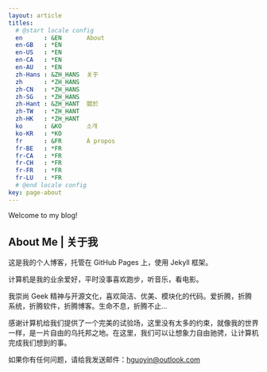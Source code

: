 ```yaml
---
layout: article
titles:
  # @start locale config
  en      : &EN       About
  en-GB   : *EN
  en-US   : *EN
  en-CA   : *EN
  en-AU   : *EN
  zh-Hans : &ZH_HANS  关于
  zh      : *ZH_HANS
  zh-CN   : *ZH_HANS
  zh-SG   : *ZH_HANS
  zh-Hant : &ZH_HANT  關於
  zh-TW   : *ZH_HANT
  zh-HK   : *ZH_HANT
  ko      : &KO       소개
  ko-KR   : *KO
  fr      : &FR       À propos
  fr-BE   : *FR
  fr-CA   : *FR
  fr-CH   : *FR
  fr-FR   : *FR
  fr-LU   : *FR
  # @end locale config
key: page-about
---
```

Welcome to my blog!

## About Me | 关于我

这是我的个人博客，托管在 GitHub Pages 上，使用 Jekyll 框架。

计算机是我的业余爱好，平时没事喜欢跑步，听音乐，看电影。

我崇尚 Geek 精神与开源文化，喜欢简洁、优美、模块化的代码。爱折腾，折腾系统，折腾软件，折腾博客。生命不息，折腾不止...

感谢计算机给我们提供了一个完美的试验场，这里没有太多的约束，就像我的世界一样，是一片自由的乌托邦之地。在这里，我们可以让想象力自由驰骋，让计算机完成我们想到的事。

如果你有任何问题，请给我发送邮件：hguoyin@outlook.com